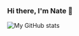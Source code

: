 ### Hi there, I'm Nate 👋
![My GitHub stats](https://github-readme-stats.vercel.app/api?username=NateAgcaoili&show_icons=true&hide_border=true)

<!--
**NateAgcaoili/NateAgcaoili** is a ✨ _special_ ✨ repository because its `README.md` (this file) appears on your GitHub profile.

Here are some ideas to get you started:

- 🔭 I’m currently working on ...
- 🌱 I’m currently learning ...
- 👯 I’m looking to collaborate on ...
- 🤔 I’m looking for help with ...
- 💬 Ask me about ...
- 📫 How to reach me: ...
- 😄 Pronouns: ...
- ⚡ Fun fact: ...
-->
